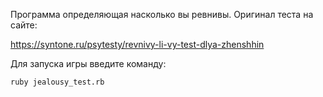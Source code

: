 Программа определяющая насколько вы ревнивы. Оригинал теста на сайте:

https://syntone.ru/psytesty/revnivy-li-vy-test-dlya-zhenshhin

Для запуска игры введите команду:
```
ruby jealousy_test.rb
```
